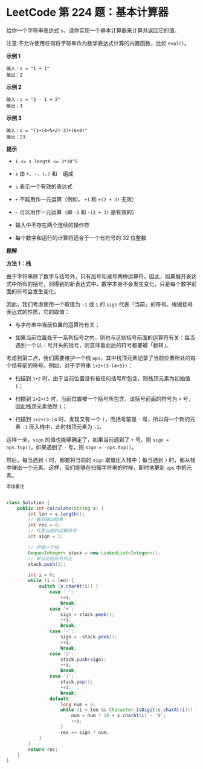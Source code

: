 # LeetCode 第 224 题：基本计算器

给你一个字符串表达式 `s`，请你实现一个基本计算器来计算并返回它的值。

注意:不允许使用任何将字符串作为数学表达式计算的内置函数，比如 `eval()`。

**示例 1**

```
输入：s = "1 + 1"
输出：2
```

**示例 2**

```
输入：s = "2 - 1 + 2"
输出：3
```

**示例 3**

```
输入：s = "(1+(4+5+2)-3)+(6+8)"
输出：23
```

**提示**

+ `1 <= s.length <= 3*10^5`

+ `s` 由 `+`、`-`、`(`、`)` 和 ` ` 组成

+ `s` 表示一个有效的表达式

+ `+` 不能用作一元运算（例如， `+1` 和 `+(2 + 3)` 无效）

+ `-` 可以用作一元运算（即 `-1` 和 `-(2 + 3)` 是有效的）

+ 输入中不存在两个连续的操作符

+ 每个数字和运行的计算将适合于一个有符号的 32 位整数

**题解**

**方法 1：栈**

由于字符串除了数字与括号外，只有加号和减号两种运算符。因此，如果展开表达式中所有的括号，则得到的新表达式中，数字本身不会发生变化，只是每个数字前面的符号会发生变化。

因此，我们考虑使用一个取值为 `−1` 或 `1` 的 `sign` 代表「当前」的符号。根据括号表达式的性质，它的取值：

+ 与字符串中当前位置的运算符有关；

+ 如果当前位置处于一系列括号之内，则也与这些括号前面的运算符有关：每当遇到一个以 `-` 号开头的括号，则意味着此后的符号都要被「翻转」。

考虑到第二点，我们需要维护一个栈 `ops`，其中栈顶元素记录了当前位置所处的每个括号前的符号。例如，对于字符串 `1+2+(3-(4+5))`：

+ 扫描到 `1+2` 时，由于当前位置没有被任何括号所包含，则栈顶元素为初始值 `1`；

+ 扫描到 `1+2+(3` 时，当前位置被一个括号所包含，该括号前面的符号为 `+` 号，因此栈顶元素依然 `1`；

+ 扫描到 `1+2+(3-(4` 时，发现又有一个 `(`，而括号前是 `-` 号，所以将一个新的元素 `-1` 压入栈中，此时栈顶元素为 `-1`。

这样一来，`sign` 的值也能够确定了，如果当前遇到了 `+` 号，则 `sign = ops.top()`，如果遇到了 `-` 号，则 `sign = -ops.top()`。

然后，每当遇到 `(` 时，都要将当前的 `sign` 取值压入栈中；每当遇到 `)` 时，都从栈中弹出一个元素。这样，我们能够在扫描字符串的时候，即时地更新 `ops` 中的元素。

```java
添加备注


class Solution {
    public int calculate(String s) {
        int len = s.length();
        // 最后输出结果
        int res = 0;    
        // 代表当前的运算符号
        int sign = 1;

        // 声明一个栈
        Deque<Integer> stack = new LinkedList<Integer>();
        // 默认初始符号为正
        stack.push(1);

        int i = 0;
        while (i < len) {
            switch (s.charAt(i)) {
                case ' ':
                    ++i;
                    break;
                case '+':
                    sign = stack.peek();
                    ++i;
                    break;
                case '-':
                    sign = -stack.peek();
                    ++i;
                    break;
                case '(':
                    stack.push(sign);
                    ++i;
                    break;
                case ')':
                    stack.pop();
                    ++i;
                    break;
                default:
                    long num = 0;
                    while (i < len && Character.isDigit(s.charAt(i))) {
                        num = num * 10 + s.charAt(i) - '0';
                        ++i;
                    }
                    res += sign * num;
            }
        }
        return res;
    }
}
```